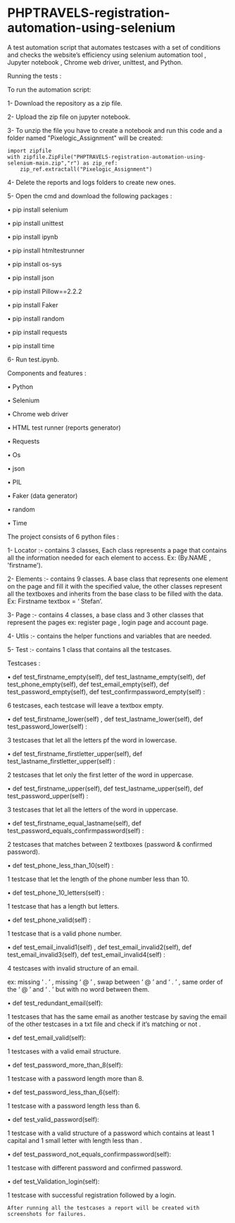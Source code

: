 # PHPTRAVELS-registration-automation-using-selenium

A test automation script that automates testcases with a set of conditions and checks the website’s efficiency using selenium automation tool , Jupyter notebook , Chrome web driver, unittest,  and Python.

Running the tests :

To run the automation script:

1- Download the repository as a zip file.

2- Upload the zip file on jupyter notebook.

3- To unzip the file you have to create a notebook and run this code and a folder named "Pixelogic_Assignment" will be created:

    import zipfile
    with zipfile.ZipFile("PHPTRAVELS-registration-automation-using-selenium-main.zip","r") as zip_ref:
        zip_ref.extractall("Pixelogic_Assignment")
        
 4- Delete the reports and logs folders to create new ones.
 
 5- Open the cmd and download the following packages :
 
   •	pip install selenium
   
   • pip install unittest

   •	pip install ipynb

   •	pip install htmltestrunner

   •	pip install os-sys

   •	pip install json

   •	pip install Pillow==2.2.2

   •	pip install Faker

   •	pip install random
   
   • pip install requests

   •	pip install time
 
 6- Run test.ipynb.
 
Components and features :

•	Python

•	Selenium

•	Chrome web driver

•	HTML test runner (reports generator)

•	Requests 

•	Os

•	json

•	PIL

•	Faker (data generator)

•	random

•	Time

The project consists of 6 python files :

1-	Locator :- contains 3 classes, Each class represents a page that contains 
all the information needed for each element to access.
Ex: (By.NAME , 'firstname').

2-	Elements :- contains 9 classes. A base class that represents one element on the page and fill it with the specified value, the other classes represent all the textboxes and inherits from the base class to be filled with the data.
Ex: Firstname textbox = ‘ Stefan’.

3-	Page :-  contains 4 classes, a base class and 3 other classes that represent the pages ex: register page , login page and account page.

4-	Utlis :- contains the helper functions and variables that are needed.

5-	Test :- contains 1 class that contains all the testcases.

Testcases :

•	def test_firstname_empty(self), def test_lastname_empty(self), def test_phone_empty(self), def test_email_empty(self), def test_password_empty(self), def test_confirmpassword_empty(self) :

6 testcases, each testcase will leave a textbox empty.


•	def test_firstname_lower(self) , def test_lastname_lower(self), def test_password_lower(self) :

3 testcases that let all the letters pf the word in lowercase.


•	def test_firstname_firstletter_upper(self), def test_lastname_firstletter_upper(self) :

2 testcases that let only the first letter of the word in uppercase.


•	def test_firstname_upper(self), def test_lastname_upper(self), def test_password_upper(self) :

3 testcases that let all the letters of the word in uppercase.


•	def test_firstname_equal_lastname(self), def test_password_equals_confirmpassword(self) :

2 testcases that matches between 2 textboxes (password & confirmed password).


•	def test_phone_less_than_10(self) :

1 testcase that let the length of the phone number less than 10.


•	def test_phone_10_letters(self) :

1 testcase that has a length but letters.


•	def test_phone_valid(self) :

1 testcase that is a valid phone number.


•	def test_email_invalid1(self) ,  def test_email_invalid2(self), def test_email_invalid3(self), def test_email_invalid4(self) :

4 testcases with invalid structure of an email. 

 ex: missing ‘ . ’ , missing ‘ @ ’ , swap between ‘ @ ’ and ‘ . ’ , same order of the ‘ @ ’ and ‘ . ’ but with no word between them.


•	def test_redundant_email(self):

1 testcases that has the same email as another testcase by saving the email of the 
other testcases in a txt file and check if it’s matching or not .


•	def test_email_valid(self):

1 testcases with a valid email structure.


•	def test_password_more_than_8(self):

1 testcase with a password length more than 8.


•	def test_password_less_than_6(self):

1 testcase with a password length less than 6.


•	def test_valid_password(self):

1 testcase with a valid structure of a password which contains at least 1 capital and 1 small letter with length less than .


•	def test_password_not_equals_confirmpassword(self):

1 testcase with different password and confirmed password.


•	def test_Validation_login(self):

1 testcase with successful registration followed by a login.


    After running all the testcases a report will be created with screenshots for failures.

